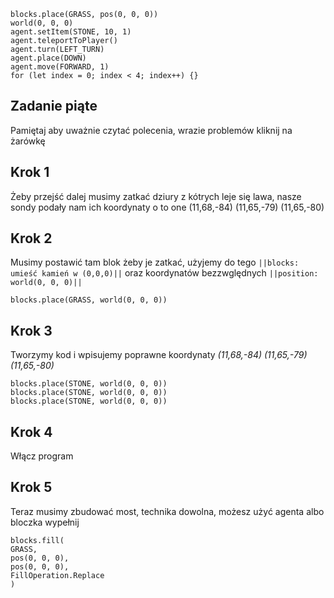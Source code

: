 
```blocks
blocks.place(GRASS, pos(0, 0, 0))
world(0, 0, 0)
agent.setItem(STONE, 10, 1)
agent.teleportToPlayer()
agent.turn(LEFT_TURN)
agent.place(DOWN)
agent.move(FORWARD, 1)
for (let index = 0; index < 4; index++) {}

```
## Zadanie piąte
Pamiętaj aby uważnie czytać polecenia, wrazie problemów kliknij na żarówkę
## Krok 1
Żeby przejść dalej musimy zatkać dziury z kótrych leje się lawa, nasze sondy podały nam ich koordynaty
o to one (11,68,-84) (11,65,-79) (11,65,-80)
## Krok 2 
Musimy postawić tam blok żeby je zatkać, użyjemy do tego ``||blocks: umieść kamień w (0,0,0)||`` oraz koordynatów bezzwględnych 
``||position: world(0, 0, 0)||``

```blocks
blocks.place(GRASS, world(0, 0, 0))
```
## Krok 3 
Tworzymy kod i wpisujemy poprawne koordynaty *(11,68,-84) (11,65,-79) (11,65,-80)*
```blocks
blocks.place(STONE, world(0, 0, 0))
blocks.place(STONE, world(0, 0, 0))
blocks.place(STONE, world(0, 0, 0))
```

## Krok 4
Włącz program 

## Krok 5 
Teraz musimy zbudować most, technika dowolna, możesz użyć agenta albo bloczka wypełnij
```blocks
blocks.fill(
GRASS,
pos(0, 0, 0),
pos(0, 0, 0),
FillOperation.Replace
)
```
